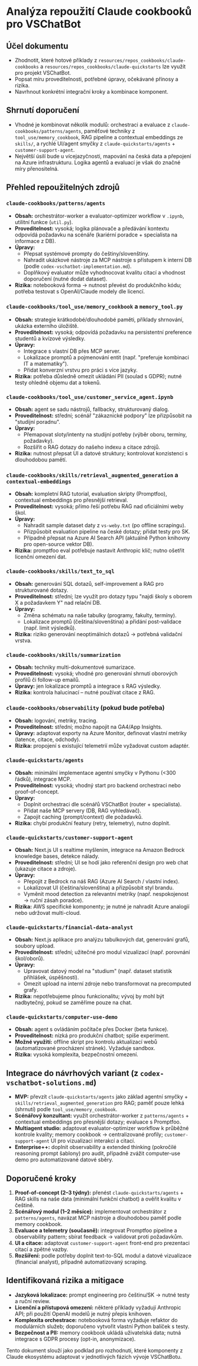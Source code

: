 # Analýza repoužití Claude cookbooků pro VSChatBot

## Účel dokumentu
- Zhodnotit, které hotové příklady z `resources/repos_cookbooks/claude-cookbooks` a `resources/repos_cookbooks/claude-quickstarts` lze využít pro projekt VSChatBot.
- Popsat míru proveditelnosti, potřebné úpravy, očekávané přínosy a rizika.
- Navrhnout konkrétní integrační kroky a kombinace komponent.

## Shrnutí doporučení
- Vhodné je kombinovat několik modulů: orchestraci a evaluace z `claude-cookbooks/patterns/agents`, paměťové techniky z `tool_use/memory_cookbook`, RAG pipeline a contextual embeddings ze `skills/`, a rychlé UI/agent smyčky z `claude-quickstarts/agents` + `customer-support-agent`.
- Největší úsilí bude u vícejazyčnosti, mapování na česká data a přepojení na Azure infrastrukturu. Logika agentů a evaluací je však do značné míry přenositelná.

## Přehled repoužitelných zdrojů

### `claude-cookbooks/patterns/agents`
- **Obsah:** orchestrátor-worker a evaluator-optimizer workflow v `.ipynb`, utilitní funkce (`util.py`).
- **Proveditelnost:** vysoká; logika plánovače a předávání kontextu odpovídá požadavku na scénáře (kariérní poradce + specialista na informace z DB).
- **Úpravy:**
  - Přepsat systémové prompty do češtiny/slovenštiny.
  - Nahradit ukázkové nástroje za MCP nástroje s přístupem k interní DB (podle `codex-vschatbot-implementation.md`).
  - Doplňkový evaluator může vyhodnocovat kvalitu citací a vhodnost doporučení (nutné dodat dataset).
- **Rizika:** notebooková forma → nutnost převést do produkčního kódu; potřeba testovat s OpenAI/Claude modely dle licencí.

### `claude-cookbooks/tool_use/memory_cookbook` a `memory_tool.py`
- **Obsah:** strategie krátkodobé/dlouhodobé paměti, příklady shrnování, ukázka externího úložiště.
- **Proveditelnost:** vysoká; odpovídá požadavku na persistentní preference studentů a kvízové výsledky.
- **Úpravy:**
  - Integrace s vlastní DB přes MCP server.
  - Lokalizace promptů a pojmenování entit (např. "preferuje kombinaci IT a matematiky").
  - Přidat konverzní vrstvu pro práci s více jazyky.
- **Rizika:** potřeba důsledně omezit ukládání PII (soulad s GDPR); nutné testy ohledně objemu dat a tokenů.

### `claude-cookbooks/tool_use/customer_service_agent.ipynb`
- **Obsah:** agent se sadu nástrojů, fallbacky, strukturovaný dialog.
- **Proveditelnost:** střední; scénář "zákaznické podpory" lze přizpůsobit na "studijní poradnu".
- **Úpravy:**
  - Přemapovat sloty/intenty na studijní potřeby (výběr oboru, termíny, požadavky).
  - Rozšířit o RAG dotazy do našeho indexu a citace zdrojů.
- **Rizika:** nutnost přepsat UI a datové struktury; kontrolovat konzistenci s dlouhodobou pamětí.

### `claude-cookbooks/skills/retrieval_augmented_generation` a `contextual-embeddings`
- **Obsah:** kompletní RAG tutorial, evaluation skripty (Promptfoo), contextual embeddings pro přesnější retrieval.
- **Proveditelnost:** vysoká; přímo řeší potřebu RAG nad oficiálními weby škol.
- **Úpravy:**
  - Nahradit sample dataset daty z `vs-weby.txt` (po offline scrapingu).
  - Přizpůsobit evaluation pipeline na české dotazy; přidat testy pro SK.
  - Případně přepsat na Azure AI Search API (aktuálně Python knihovny pro open-source vektor DB).
- **Rizika:** promptfoo eval potřebuje nastavit Anthropic klíč; nutno ošetřit licenční omezení dat.

### `claude-cookbooks/skills/text_to_sql`
- **Obsah:** generování SQL dotazů, self-improvement a RAG pro strukturované dotazy.
- **Proveditelnost:** střední; lze využít pro dotazy typu "najdi školy s oborem X a požadavkem Y" nad relační DB.
- **Úpravy:**
  - Změna schématu na naše tabulky (programy, fakulty, termíny).
  - Lokalizace promptů (čeština/slovenština) a přidání post-validace (např. limit výsledků).
- **Rizika:** riziko generování neoptimálních dotazů → potřebná validační vrstva.

### `claude-cookbooks/skills/summarization`
- **Obsah:** techniky multi-dokumentové sumarizace.
- **Proveditelnost:** vysoká; vhodné pro generování shrnutí oborových profilů či follow-up emailů.
- **Úpravy:** jen lokalizace promptů a integrace s RAG výsledky.
- **Rizika:** kontrola halucinací – nutné používat citace z RAG.

### `claude-cookbooks/observability` (pokud bude potřeba)
- **Obsah:** logování, metriky, tracing.
- **Proveditelnost:** střední; možno napojit na GA4/App Insights.
- **Úpravy:** adaptovat exporty na Azure Monitor, definovat vlastní metriky (latence, citace, odchody).
- **Rizika:** propojení s existující telemetrií může vyžadovat custom adaptér.

### `claude-quickstarts/agents`
- **Obsah:** minimální implementace agentní smyčky v Pythonu (<300 řádků), integrace MCP.
- **Proveditelnost:** vysoká; vhodný start pro backend orchestraci nebo proof-of-concept.
- **Úpravy:**
  - Doplnit orchestraci dle scénářů VSChatBot (router + specialista).
  - Přidat naše MCP servery (DB, RAG vyhledávač).
  - Zapojit caching (prompt/context) dle požadavků.
- **Rizika:** chybí produkční featury (retry, telemetry), nutno doplnit.

### `claude-quickstarts/customer-support-agent`
- **Obsah:** Next.js UI s realtime myšlením, integrace na Amazon Bedrock knowledge bases, detekce nálady.
- **Proveditelnost:** střední; UI se hodí jako referenční design pro web chat (ukazuje citace a zdroje).
- **Úpravy:**
  - Přepojit z Bedrock na náš RAG (Azure AI Search / vlastní index).
  - Lokalizovat UI (čeština/slovenština) a přizpůsobit styl brandu.
  - Vyměnit mood detection za relevantní metriky (např. nespokojenost → ruční zásah poradce).
- **Rizika:** AWS specifické komponenty; je nutné je nahradit Azure analogií nebo udržovat multi-cloud.

### `claude-quickstarts/financial-data-analyst`
- **Obsah:** Next.js aplikace pro analýzu tabulkových dat, generování grafů, soubory upload.
- **Proveditelnost:** střední; užitečné pro modul vizualizací (např. porovnání škol/oborů).
- **Úpravy:**
  - Upravovat datový model na "studium" (např. dataset statistik přihlášek, úspěšnosti).
  - Omezit upload na interní zdroje nebo transformovat na precomputed grafy.
- **Rizika:** nepotřebujeme plnou funkcionalitu; vývoj by mohl být nadbytečný, pokud se zaměříme pouze na chat.

### `claude-quickstarts/computer-use-demo`
- **Obsah:** agent s ovládáním počítače přes Docker (beta funkce).
- **Proveditelnost:** nízká pro produkční chatbot; spíše experiment.
- **Možné využití:** offline skript pro kontrolu aktualizací webů (automatizované procházení stránek). Vyžaduje sandbox.
- **Rizika:** vysoká komplexita, bezpečnostní omezení.

## Integrace do návrhových variant (z `codex-vschatbot-solutions.md`)
- **MVP:** převzít `claude-quickstarts/agents` jako základ agentní smyčky + `skills/retrieval_augmented_generation` pro RAG; paměť pouze lehká (shrnutí) podle `tool_use/memory_cookbook`.
- **Scénářový konzultant:** využít orchestrátor-worker z `patterns/agents` + contextual embeddings pro přesnější dotazy; evaluace s Promptfoo.
- **Multiagent studio:** adaptovat evaluator-optimizer workflow k průběžné kontrole kvality; memory cookbook → centralizované profily; `customer-support-agent` UI pro vizualizaci interakcí a citací.
- **Enterprise++:** doplnit observability a extended thinking (pokročilé reasoning prompt šablony) pro audit, případně zvážit computer-use demo pro automatizované datové sběry.

## Doporučené kroky
1. **Proof-of-concept (2–3 týdny):** přenést `claude-quickstarts/agents` + RAG skills na naše data (minimální funkční chatbot) a ověřit kvalitu v češtině.
2. **Scénářový modul (1–2 měsíce):** implementovat orchestrátor z `patterns/agents`, navázat MCP nástroje a dlouhodobou paměť podle memory cookbook.
3. **Evaluace a telemetry (současně):** integrovat Promptfoo pipeline a observability pattern; sbírat feedback → validovat proti požadavkům.
4. **UI a citace:** adaptovat `customer-support-agent` front-end pro prezentaci citací a zpětné vazby.
5. **Rozšíření:** podle potřeby doplnit text-to-SQL modul a datové vizualizace (financial analyst), případně automatizovaný scraping.

## Identifikovaná rizika a mitigace
- **Jazyková lokalizace:** prompt engineering pro češtinu/SK → nutné testy a ruční review.
- **Licenční a přístupová omezení:** některé příklady vyžadují Anthropic API; při použití OpenAI modelů je nutný přepis knihoven.
- **Komplexita orchestrace:** notebooková forma vyžaduje refaktor do modulárních služeb; doporučeno vytvořit vlastní Python balíček s testy.
- **Bezpečnost a PII:** memory cookbook ukládá uživatelská data; nutná integrace s GDPR procesy (opt-in, anonymizace).

Tento dokument slouží jako podklad pro rozhodnutí, které komponenty z Claude ekosystému adaptovat v jednotlivých fázích vývoje VSChatBotu.
